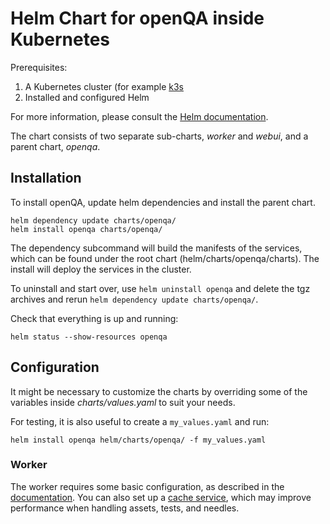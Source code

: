 # Helm Chart for openQA inside Kubernetes

Prerequisites:

1. A Kubernetes cluster (for example [k3s](https://docs.k3s.io/)
2. Installed and configured Helm

For more information, please consult the [Helm
documentation](https://helm.sh/docs).

The chart consists of two separate sub-charts, _worker_ and _webui_, and
a parent chart, _openqa_.

## Installation

To install openQA, update helm dependencies and install the parent chart.

```
helm dependency update charts/openqa/
helm install openqa charts/openqa/
```
The dependency subcommand will build the manifests of the services, which can
be
found under the root chart (helm/charts/openqa/charts).
The install will deploy the services in the cluster.

To uninstall and start over, use `helm uninstall openqa` and delete the tgz
archives and rerun `helm dependency update charts/openqa/`.


Check that everything is up and running:

```
helm status --show-resources openqa
```

## Configuration

It might be necessary to customize the charts by overriding some of the
variables inside _charts/values.yaml_ to suit your needs.

For testing, it is also useful to create a `my_values.yaml` and run:

```
helm install openqa helm/charts/openqa/ -f my_values.yaml
```

### Worker

The worker requires some basic configuration, as described in the
[documentation](http://open.qa/docs/#_run_openqa_workers). You can also set up
a [cache service](http://open.qa/docs/#asset-caching), which may improve
performance when handling assets, tests, and needles.
